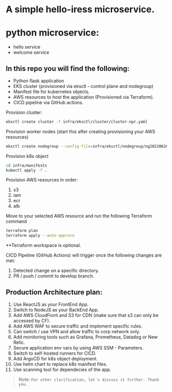 # A simple hello-iress microservice.

# python microservice:
- hello service
- welcome service

## In this repo you will find the following:
- Python flask application
- EKS cluster (provisioned via eksctl - control plane and nodegroup)
- Manifest file for kubernetes objects.
- AWS resources to host the application (Provisioned via Terraform).
- CICD pipeline via GitHub actions.


Provision cluster:
```sh
eksctl create cluster -f infra/eksctl/cluster/cluster-npr.yaml
```

Provision worker nodes (start this after creating provisioning your AWS resources)
```sh
eksctl create nodegroup --config-file=infra/eksctl/nodegroup/ng20220626.yaml
```

Provision k8s object
```sh
cd infra/manifests
kubectl apply -f .
```


Provision AWS resources in order:
1. s3
2. iam
3. ecr
4. alb

Move to your selected AWS resource and run the following Terraform command
```sh
terraform plan
terraform apply --auto-approve
```

**Terraform workspace is optional.


CICD Pipeline (GitHub Actions) will trigger once the following changes are met:
1. Detected change on a specific directory.
2. PR / push / commit to develop branch.


## Production Architecture plan:
1. Use ReactJS as your FrontEnd App.
2. Switch to NodeJS as your BackEnd App.
3. Add AWS CloudFront and S3 for CDN (make sure that s3 can only be accessed by CF).
4. Add AWS WAF to secure traffic and implement specific rules.
5. Can switch / use VPN and allow traffic to corp network only.
6. Add monitoring tools such as Grafana, Prometheus, Datadog or New Relic.
7. Secure application env vars by using AWS SSM - Parameters.
8. Switch to self-hosted runners for CICD.
9. Add ArgoCD for k8s object deployment.
10. Use helm chart to replace k8s manifest files.
11. Use scanning tool for dependecies of the app.


> Note: `For other clarification, let's discuss it further. Thank you.`
